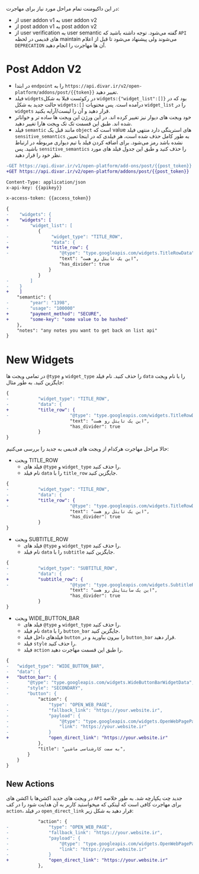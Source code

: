 در این داکیومنت تمام مراحل مورد نیاز برای مهاجرت:
- از user addon v1 به user addon v2
- از post addon v1 به post addon v2
- از user verification به user semantic
گفته می‌شود. توجه داشته باشید که `API` های قدیمی در لحظه maintain می‌شوند ولی پیشنهاد می‌شود تا قبل از اعلام `DEPRECATION` آن ها مهاجرت را انجام دهید.
# Post Addon V2
- در ابتدا `endpoint` را به `https://api.divar.ir/v2/open-platform/addons/post/{{token}}` تغییر دهید.
- فیلد `widgets`در رکوئست قبلا به شکل `widgets:{"widget_list":[]}` بود که در حالت جدید به شکل `widgets:[]` درآمده است. پس محتویات `widget_list` را در `widgets` قرار دهید و آن را لیست/آرایه بکنید.
- خود ویجت های دیوار نیز تغییر کرده اند. در این ورژن این ویجت ها ساده تر و خواناتر شده اند. طبق این قسمت تک تک ویجت هارا تغییر دهید.
- فیلد `semantic` مانند قبل یک `object` است که value های استرینگی دارد منتهی فیلد `sensitive_semantics` به طور کامل حذف شده است، هر فیلدی که در اینجا تعیین نشده باشد رمز می‌شود. برای اضافه کردن فیلد با تیم دیواری مربوطه در ارتباط باشید. پس `sensitive_semantics` را حذف کنید و طبق این جدول فیلد های مورد نظر خود را قرار دهید.

```diff
-GET https://api.divar.ir/v1/open-platform/add-ons/post/{{post_token}}
+GET https://api.divar.ir/v2/open-platform/addons/post/{{post_token}}

Content-Type: application/json
x-api-key: {{apikey}}

x-access-token: {{access_token}}

{
-    "widgets": {
+    "widgets": [
-        "widget_list": [
            {
-                "widget_type": "TITLE_ROW",
-                "data": {
+                "title_row": {
-                   "@type": "type.googleapis.com/widgets.TitleRowData",
                    "text": "این یک تایتل رو هست",
                    "has_divider": true
                }
            }
-        ]
-    }
+    ]
    "semantic": {
-        "year": "1398",
-        "usage": "100000"
+        "payment_method": "SECURE",
+        "some-key": "some value to be hashed"
    },
    "notes": "any notes you want to get back on list api"
}
```














# New Widgets
در تمامی ویجت ها `@type` و `widget_type` را حذف کنید. نام فیلد `data` را با نام ویجت جایگزین کنید. به طور مثال:

```diff
{
-           "widget_type": "TITLE_ROW",
-           "data": {
+           "title_row": {
-                       "@type": "type.googleapis.com/widgets.TitleRowData",
                        "text": "این یک تایتل رو هست",
                        "has_divider": true
            }
}
```
حالا مراحل مهاجرت هرکدام از ویجت های قدیمی به جدید را بررسی می‌کنیم:


- ویحت TITLE_ROW
  - فیلد های `@type` و `widget_type` را حذف کنید.
  - نام فیلد `data` را با `title_row` جایگزین کنید.
```diff
{
-           "widget_type": "TITLE_ROW",
-           "data": {
+           "title_row": {
-                       "@type": "type.googleapis.com/widgets.TitleRowData",
                        "text": "این یک تایتل رو هست",
                        "has_divider": true
            }
}
```

- ویحت SUBTITLE_ROW
  - فیلد های `@type` و `widget_type` را حذف کنید.
  - نام فیلد `data` را با `subtitle` جایگزین کنید.
```diff
{
-           "widget_type": "SUBTITLE_ROW",
-           "data": {
+           "subtitle_row": {
-                       "@type": "type.googleapis.com/widgets.SubtitleRowData",
                        "text": "این یک سابتایتل رو هست",
                        "has_divider": true
            }
}
```



- ویحت WIDE_BUTTON_BAR
  - فیلد های `@type` و `widget_type` را حذف کنید.
  - نام فیلد `data` را با `button_bar` جایگزین کنید.
  - فیلد‌های داخل فیلد `button` را بیرون بیاورید و در `button_bar` قرار دهید.
  - فیلد ‍`style` را حذف کنید.
  - فیلد `action` را طبق این قسمت مهاجرت دهید.

```diff
{
-   "widget_type": "WIDE_BUTTON_BAR",
-   "data": {
+   "button_bar": {
-       "@type": "type.googleapis.com/widgets.WideButtonBarWidgetData",
-       "style": "SECONDARY",
-       "button": {
            "action": {
-               "type": "OPEN_WEB_PAGE",
-               "fallback_link": "https://your.website.ir",
-               "payload": {
-                   "@type": "type.googleapis.com/widgets.OpenWebPagePayload",
-                   "link": "https://your.website.ir"
-               }
+               "open_direct_link": "https://your.website.ir"
            },
            "title": "به سمت کارشناسی ماشین",
        }
    }
}
```
## New Actions
در ویجت های جدید اکشن‌ها با اکشن های `API` جدید چت یکپارچه شد. به طور خلاصه برای مهاجرت کافی است که لینکی که میخواستید کاربر به آن هدایت شود را در کف `action`، در فیلد `open_direct_link` قرار دهید به شکل زیر:
```diff
            "action": {
-               "type": "OPEN_WEB_PAGE",
-               "fallback_link": "https://your.website.ir",
-               "payload": {
-                   "@type": "type.googleapis.com/widgets.OpenWebPagePayload",
-                   "link": "https://your.website.ir"
-               }
+               "open_direct_link": "https://your.website.ir"
            },
```
